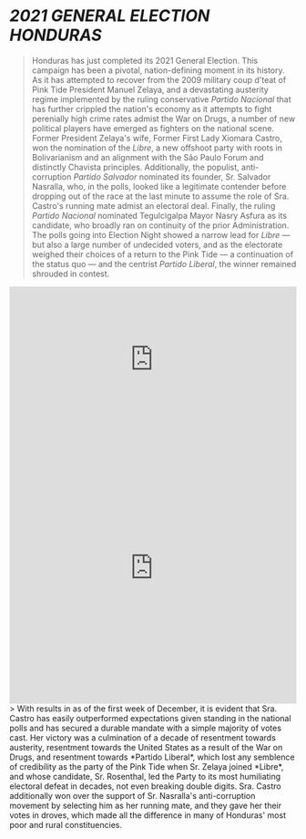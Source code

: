 # *2021 GENERAL ELECTION HONDURAS*
> Honduras has just completed its 2021 General Election. This campaign has been a pivotal, nation-defining moment in its history. As it has attempted to recover from the 2009 military coup d'teat of Pink Tide President Manuel Zelaya, and a devastating austerity regime implemented by the ruling conservative *Partido Nacional* that has further crippled the nation's economy as it attempts to fight perenially high crime rates admist the War on Drugs, a number of new political players have emerged as fighters on the national scene. Former President Zelaya's wife, Former First Lady Xiomara Castro, won the nomination of the *Libre*, a new offshoot party with roots in Bolivarianism and an alignment with the São Paulo Forum and distinctly Chavista principles. Additionally, the populist, anti-corruption *Partido Salvador* nominated its founder, Sr. Salvador Nasralla, who, in the polls, looked like a legitimate contender before dropping out of the race at the last minute to assume the role of Sra. Castro's running mate admist an electoral deal. Finally, the ruling *Partido Nacional* nominated Tegulcigalpa Mayor Nasry Asfura as its candidate, who broadly ran on continuity of the prior Administration. The polls going into Election Night showed a narrow lead for *Libre* — but also a large number of undecided voters, and as the electorate weighed their choices of a return to the Pink Tide — a continuation of the status quo — and the centrist *Partido Liberal*, the winner remained shrouded in contest.
<iframe title="" aria-label="Table" id="datawrapper-chart-7bTxt" src="https://datawrapper.dwcdn.net/7bTxt/1/" scrolling="no" frameborder="0" style="width: 0; min-width: 100% !important; border: none;" height="256"></iframe><script type="text/javascript">!function(){"use strict";window.addEventListener("message",(function(e){if(void 0!==e.data["datawrapper-height"]){var t=document.querySelectorAll("iframe");for(var a in e.data["datawrapper-height"])for(var r=0;r<t.length;r++){if(t[r].contentWindow===e.source)t[r].style.height=e.data["datawrapper-height"][a]+"px"}}}))}();
</script>
<iframe title="" aria-label="Map" id="datawrapper-chart-xCIo5" src="https://datawrapper.dwcdn.net/xCIo5/5/" scrolling="no" frameborder="0" style="width: 0; min-width: 100% !important; border: none;" height="476"></iframe><script type="text/javascript">!function(){"use strict";window.addEventListener("message",(function(e){if(void 0!==e.data["datawrapper-height"]){var t=document.querySelectorAll("iframe");for(var a in e.data["datawrapper-height"])for(var r=0;r<t.length;r++){if(t[r].contentWindow===e.source)t[r].style.height=e.data["datawrapper-height"][a]+"px"}}}))}();
</script>
> With results in as of the first week of December, it is evident that Sra. Castro has easily outperformed expectations given standing in the national polls and has secured a durable mandate with a simple majority of votes cast. Her victory was a culmination of a decade of resentment towards austerity, resentment towards the United States as a result of the War on Drugs, and resentment towards *Partido Liberal*, which lost any semblence of credibility as the party of the Pink Tide when Sr. Zelaya joined *Libre*, and whose candidate, Sr. Rosenthal, led the Party to its most humiliating electoral defeat in decades, not even breaking double digits. Sra. Castro additionally won over the support of Sr. Nasralla's anti-corruption movement by selecting him as her running mate, and they gave her their votes in droves, which made all the difference in many of Honduras' most poor and rural constituencies.
